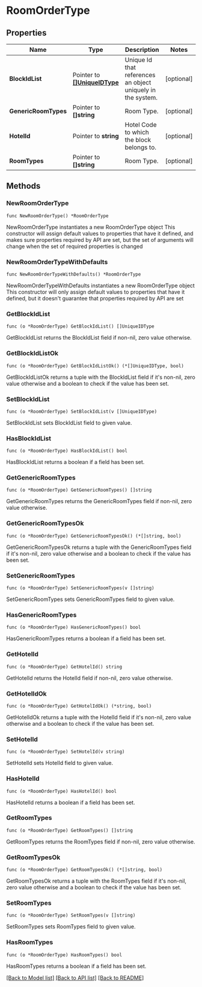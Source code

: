 # RoomOrderType

## Properties

Name | Type | Description | Notes
------------ | ------------- | ------------- | -------------
**BlockIdList** | Pointer to [**[]UniqueIDType**](UniqueIDType.md) | Unique Id that references an object uniquely in the system. | [optional] 
**GenericRoomTypes** | Pointer to **[]string** | Room Type. | [optional] 
**HotelId** | Pointer to **string** | Hotel Code to which the block belongs to. | [optional] 
**RoomTypes** | Pointer to **[]string** | Room Type. | [optional] 

## Methods

### NewRoomOrderType

`func NewRoomOrderType() *RoomOrderType`

NewRoomOrderType instantiates a new RoomOrderType object
This constructor will assign default values to properties that have it defined,
and makes sure properties required by API are set, but the set of arguments
will change when the set of required properties is changed

### NewRoomOrderTypeWithDefaults

`func NewRoomOrderTypeWithDefaults() *RoomOrderType`

NewRoomOrderTypeWithDefaults instantiates a new RoomOrderType object
This constructor will only assign default values to properties that have it defined,
but it doesn't guarantee that properties required by API are set

### GetBlockIdList

`func (o *RoomOrderType) GetBlockIdList() []UniqueIDType`

GetBlockIdList returns the BlockIdList field if non-nil, zero value otherwise.

### GetBlockIdListOk

`func (o *RoomOrderType) GetBlockIdListOk() (*[]UniqueIDType, bool)`

GetBlockIdListOk returns a tuple with the BlockIdList field if it's non-nil, zero value otherwise
and a boolean to check if the value has been set.

### SetBlockIdList

`func (o *RoomOrderType) SetBlockIdList(v []UniqueIDType)`

SetBlockIdList sets BlockIdList field to given value.

### HasBlockIdList

`func (o *RoomOrderType) HasBlockIdList() bool`

HasBlockIdList returns a boolean if a field has been set.

### GetGenericRoomTypes

`func (o *RoomOrderType) GetGenericRoomTypes() []string`

GetGenericRoomTypes returns the GenericRoomTypes field if non-nil, zero value otherwise.

### GetGenericRoomTypesOk

`func (o *RoomOrderType) GetGenericRoomTypesOk() (*[]string, bool)`

GetGenericRoomTypesOk returns a tuple with the GenericRoomTypes field if it's non-nil, zero value otherwise
and a boolean to check if the value has been set.

### SetGenericRoomTypes

`func (o *RoomOrderType) SetGenericRoomTypes(v []string)`

SetGenericRoomTypes sets GenericRoomTypes field to given value.

### HasGenericRoomTypes

`func (o *RoomOrderType) HasGenericRoomTypes() bool`

HasGenericRoomTypes returns a boolean if a field has been set.

### GetHotelId

`func (o *RoomOrderType) GetHotelId() string`

GetHotelId returns the HotelId field if non-nil, zero value otherwise.

### GetHotelIdOk

`func (o *RoomOrderType) GetHotelIdOk() (*string, bool)`

GetHotelIdOk returns a tuple with the HotelId field if it's non-nil, zero value otherwise
and a boolean to check if the value has been set.

### SetHotelId

`func (o *RoomOrderType) SetHotelId(v string)`

SetHotelId sets HotelId field to given value.

### HasHotelId

`func (o *RoomOrderType) HasHotelId() bool`

HasHotelId returns a boolean if a field has been set.

### GetRoomTypes

`func (o *RoomOrderType) GetRoomTypes() []string`

GetRoomTypes returns the RoomTypes field if non-nil, zero value otherwise.

### GetRoomTypesOk

`func (o *RoomOrderType) GetRoomTypesOk() (*[]string, bool)`

GetRoomTypesOk returns a tuple with the RoomTypes field if it's non-nil, zero value otherwise
and a boolean to check if the value has been set.

### SetRoomTypes

`func (o *RoomOrderType) SetRoomTypes(v []string)`

SetRoomTypes sets RoomTypes field to given value.

### HasRoomTypes

`func (o *RoomOrderType) HasRoomTypes() bool`

HasRoomTypes returns a boolean if a field has been set.


[[Back to Model list]](../README.md#documentation-for-models) [[Back to API list]](../README.md#documentation-for-api-endpoints) [[Back to README]](../README.md)


